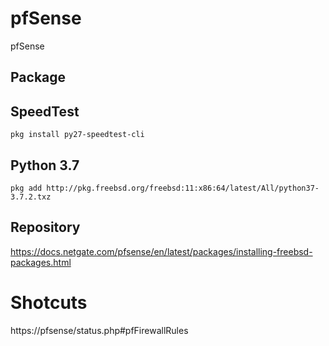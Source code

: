 # pfSense
pfSense

## Package

## SpeedTest
```console
pkg install py27-speedtest-cli
```

## Python 3.7
```console
pkg add http://pkg.freebsd.org/freebsd:11:x86:64/latest/All/python37-3.7.2.txz
```

## Repository
https://docs.netgate.com/pfsense/en/latest/packages/installing-freebsd-packages.html

# Shotcuts
https://pfsense/status.php#pfFirewallRules
